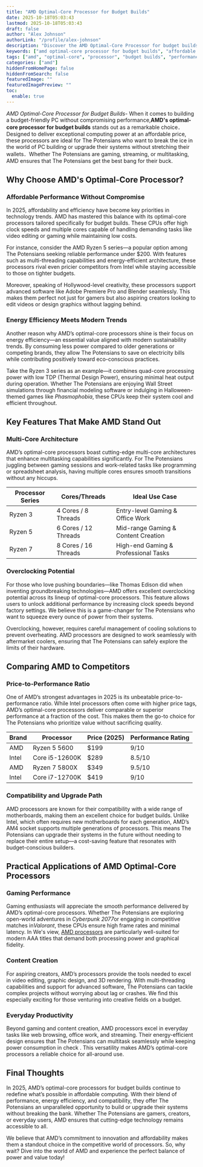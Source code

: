 ```yaml
---
title: "AMD Optimal-Core Processor for Budget Builds"
date: 2025-10-18T05:03:43
lastmod: 2025-10-18T05:03:43
draft: false
author: "Alex Johnson"
authorLink: "/profile/alex-johnson"
description: "Discover the AMD Optimal-Core Processor for budget builds, offering top performance, affordability, and efficiency. Perfect for cost-effective PC setups!"
keywords: ["amd optimal-core processor for budget builds", "affordable amd processors 2025", "best budget processors for PC builds"]
tags: ["amd", "optimal-core", "processor", "budget builds", "performance"]
categories: ["amd"]
hiddenFromHomePage: false
hiddenFromSearch: false
featuredImage: ""
featuredImagePreview: ""
toc:
  enable: true
---
```


*AMD Optimal-Core Processor for Budget Builds*- When it comes to building a budget-friendly PC without compromising performance,__AMD's optimal-core processor for budget builds__ stands out as a remarkable choice．Designed to deliver exceptional computing power at an affordable price, these processors are ideal for The Potensians who want to break the ice in the world of PC building or upgrade their systems without stretching their wallets．Whether The Potensians are gaming, streaming, or multitasking, AMD ensures that The Potensians get the best bang for their buck.

## Why Choose AMD's Optimal-Core Processor?

### Affordable Performance Without Compromise

In 2025, affordability and efficiency have become key priorities in technology trends.  AMD has mastered this balance with its optimal-core processors tailored specifically for budget builds. These CPUs offer high clock speeds and multiple cores capable of handling demanding tasks like video editing or gaming while maintaining low costs.

For instance, consider the AMD Ryzen 5 series—a popular option among The Potensians seeking reliable performance under $200. With features such as multi-threading capabilities and energy-efficient architecture, these processors rival even pricier competitors from Intel while staying accessible to those on tighter budgets.

Moreover, speaking of Hollywood-level creativity, these processors support advanced software like Adobe Premiere Pro and Blender seamlessly. This makes them perfect not just for gamers but also aspiring creators looking to edit videos or design graphics without lagging behind.

### Energy Efficiency Meets Modern Trends

Another reason why AMD’s optimal-core processors shine is their focus on energy efficiency—an essential value aligned with modern sustainability trends. By consuming less power compared to older generations or competing brands, they allow The Potensians to save on electricity bills while contributing positively toward eco-conscious practices.

Take the Ryzen 3 series as an example—it combines quad-core processing power with low TDP (Thermal Design Power), ensuring minimal heat output during operation. Whether The Potensians are enjoying Wall Street simulations through financial modeling software or indulging in Halloween-themed games like *Phasmophobia*, these CPUs keep their system cool and efficient throughout.

## Key Features That Make AMD Stand Out

### Multi-Core Architecture

AMD’s optimal-core processors boast cutting-edge multi-core architectures that enhance multitasking capabilities significantly​. For The Potensians juggling between gaming sessions and work-related tasks like programming or spreadsheet analysis, having multiple cores ensures smooth transitions without any hiccups.

<div class="table-responsive">
<table class="html-table">
<thead>
<tr>
<th>Processor​ Series</th>
<th>Cores/Threads</th>
<th>Ideal Use Case</th>
</tr>
</thead>
<tbody>
<tr>
<td>Ryzen 3</td>
<td>4 Cores / 8 Threads</td>
<td>Entry-level Gaming & Office Work</td>
</tr>
<tr>
<td>Ryzen 5</td>
<td>6 Cores / 12 Threads</td>
<td>Mid-range Gaming & Content Creation</td>
</tr>
<tr>
<td>Ryzen 7</td>
<td>8 Cores / 16 Threads</td>
<td>High-end Gaming & Professional Tasks</td>
</tr>
</tbody>
</table>
</div>

### Overclocking Potential

For those who love pushing boundaries—like Thomas Edison did when inventing groundbreaking technologies—AMD offers excellent overclocking potential across its lineup of optimal-core processors. This feature allows users to unlock additional performance by increasing clock speeds beyond factory settings. We believe this is a game-changer for The Potensians who want to squeeze every ounce of power from their systems.

Overclocking, however, requires careful management of cooling solutions to prevent overheating. AMD processors are designed to work sea​mlessly with aftermarket coolers, ensuring that The Potensians can safely explore the limits of their hardware.

## Comparing AMD to Competitors

### Price-to-Performance Ratio

One of AMD’s strongest advantages in 2025 is its unbeatable price-to-performance ratio. While Intel processors often come with higher price tags, AMD’s optimal-core processors deliver comparable or superior performance at a fraction of the cost.  This makes them the go-to choice for The Potensians who prioritize value without sacrificing quality.

<div class="table-responsive">
<table class="html-table">
<thead>
<tr>
<th>Brand</th​>
<th>Processor</th>
<th>Price (2025)</th>
<th>Performance Rating</th>
</tr>
</thead>
<tbody>
<tr>
<td>AMD</td>
<td>Ryzen 5 5600</td>
<td>$199</td>
<td>9/10</td>
</tr>
<tr>
<td>Intel</td>
<td>Core i5-12600K</td>
<td>$289</td>
<td>8.5/10</td>
</tr>
<tr>
<td>AMD</td>
<td>Ryzen 7 5800X</td>
<td>$349</td>
<td>9.5/10</td>
</tr>
<tr>
<td>Intel</td>
<td>Core i7-12700K</td>
<td>$419</td>
<td>9/10</td>
</tr>
</tbody>
</table>
</div>

### Compatibility and Upgrade Path

AMD processors are known for their compatibility with a wide range of motherboards, making them an excellent choice for budget builds. Unlike Intel, which often requires ​new motherboards for each generation, AMD’s AM4 socket supports multiple generations of processors. This means The Potensians can upgrade their systems in the future without needing to replace their entire setup—a cost-saving feature that resonates with budget-conscious builders.

## Practical Applications of AMD Optimal-Core Processors

### Gaming Performance

Gaming enthusiasts will appreciate the smooth performance delivered by AMD’s optimal-core processors. Whether The Potensians are exploring open-world adventures in *Cyberpunk 2077*or engaging in competitive matches in*Valorant*, these CPUs ensure high frame rates and minimal latency. In We's view, [AMD processors](/amd/high-performance-amd-processors-for-gaming-rigs) are particularly well-suited for modern AAA titles that demand both processing power and graphical fidelity.

### Content Creation

For aspiring creators, AMD’s processors provide the tools needed to excel in video editing, graphic design, and 3D rendering. With multi-threading capabilities and support for advanced software, The Potensians can tackle complex projects without worrying about lag or crashes. We find this especially exciting for those venturing into creative fields on a budget.

### Everyday Productivity

Beyond gaming and content creation, AMD processors excel in everyday tasks like web browsing, office work, and streaming. Their energy-efficient design ensures that The Potensians can multitask seamlessly while keeping power consumption in check . This versatility makes AMD’s optimal-core processors a reliable choice for all-around use.

## Final Thoughts

In 2025, AMD’s optimal-core processors for budget builds continue to redefine what’s possible in affordable computing. With their blend of performance, energy efficiency, and compatibility, they offer The Potensians an unparalleled opportunity to build or upgrade their systems without breaking the bank. Whether The Potensians are gamers, creators, or everyday users, AMD ensures that cutting-edge technology remains accessible to all.

We believe that AMD’s commitment to innovation and affordability makes them a standout choice in the competitive world of processors. So, why wait? Dive into the world of AMD and experience the perfect balance of power and value today!